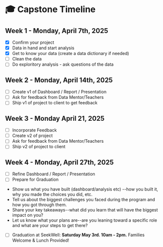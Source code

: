 # 🎓 Capstone Timeline 

## Week 1 - Monday, April 7th, 2025 

- [x] Confirm your project 
- [x] Data in hand and start analysis
- [x] Get to know your data (create a data dictionary if needed)
- [ ] Clean the data
- [ ] Do exploritory analysis - ask questions of the data 

## Week 2 -  Monday, April 14th, 2025

- [ ] Create v1 of Dashboard / Report / Presentation 
- [ ] Ask for feedback from Data Mentor/Teachers 
- [ ] Ship v1 of project to client to get feedback 

## Week 3 - Monday April 21, 2025  

- [ ] Incorporate Feedback 
- [ ] Create v2 of project  
- [ ] Ask for feedback from Data Mentor/Teachers
- [ ] Ship v2 of project to client 

## Week 4 - Monday, April 27th, 2025

- [ ] Refine Dashboard / Report / Presentation 
- [ ] Prepare for Graduation 
* Show us what you have built (dashboard/analysis etc) --how you built it, why you made the choices you did, etc.
* Tell us about the biggest challenges you faced during the program and how you got through them.
* Share your key takeaways--what did you learn that will have the biggest impact on you?
* Let us know what your plans are--are you leaning toward a specific role and what are your steps to get there?
- [ ] Graduation at SeekWell: **Saturday May 3rd. 10am - 2pm.** Families Welcome & Lunch Provided!  
